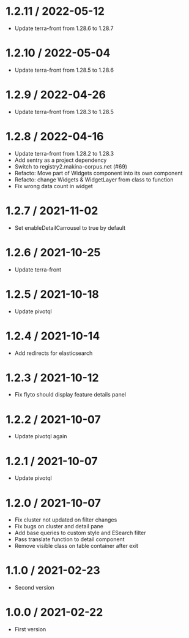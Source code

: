 
1.2.11 / 2022-05-12
===================

  * Update terra-front from 1.28.6 to 1.28.7

1.2.10 / 2022-05-04
===================

  * Update terra-front from 1.28.5 to 1.28.6

1.2.9 / 2022-04-26
==================

  * Update terra-front from 1.28.3 to 1.28.5

1.2.8 / 2022-04-16
==================

  * Update terra-front from 1.28.2 to 1.28.3
  * Add sentry as a project dependency
  * Switch to registry2.makina-corpus.net (#69)
  * Refacto: Move part of Widgets component into its own component
  * Refacto: change Widgets & WidgetLayer from class to function
  * Fix wrong data count in widget

1.2.7 / 2021-11-02
==================

  * Set enableDetailCarrousel to true by default

1.2.6 / 2021-10-25
==================

  * Update terra-front

1.2.5 / 2021-10-18
==================

  * Update pivotql

1.2.4 / 2021-10-14
==================

  * Add redirects for elasticsearch

1.2.3 / 2021-10-12
==================

  * Fix flyto should display feature details panel

1.2.2 / 2021-10-07
==================

  * Update pivotql again

1.2.1 / 2021-10-07
==================

  * Update pivotql

1.2.0 / 2021-10-07
==================

  * Fix cluster not updated on filter changes
  * Fix bugs on cluster and detail pane
  * Add base queries to custom style and ESearch filter
  * Pass translate function to detail component
  * Remove visible class on table container after exit

1.1.0 / 2021-02-23
==================

  * Second version

1.0.0 / 2021-02-22
==================

  * First version

